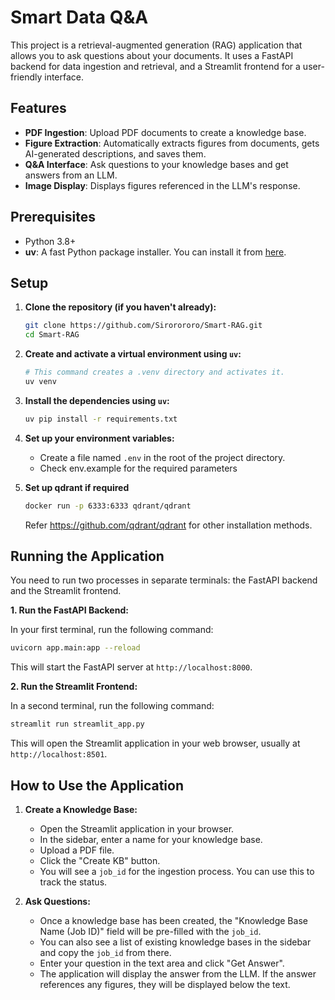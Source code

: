 # Smart Data Q&A

This project is a retrieval-augmented generation (RAG) application that allows you to ask questions about your documents. It uses a FastAPI backend for data ingestion and retrieval, and a Streamlit frontend for a user-friendly interface.

## Features

-   **PDF Ingestion**: Upload PDF documents to create a knowledge base.
-   **Figure Extraction**: Automatically extracts figures from documents, gets AI-generated descriptions, and saves them.
-   **Q&A Interface**: Ask questions to your knowledge bases and get answers from an LLM.
-   **Image Display**: Displays figures referenced in the LLM's response.

## Prerequisites

-   Python 3.8+
-   **uv**: A fast Python package installer. You can install it from [here](https://github.com/astral-sh/uv).

## Setup

1.  **Clone the repository (if you haven't already):**
    ```bash
    git clone https://github.com/Sirorororo/Smart-RAG.git
    cd Smart-RAG
    ```

2.  **Create and activate a virtual environment using `uv`:**
    ```bash
    # This command creates a .venv directory and activates it.
    uv venv
    ```

3.  **Install the dependencies using `uv`:**
    ```bash
    uv pip install -r requirements.txt
    ```

4.  **Set up your environment variables:**
    -   Create a file named `.env` in the root of the project directory.
    -   Check env.example for the required parameters

5. **Set up qdrant if required**
    ```bash
    docker run -p 6333:6333 qdrant/qdrant
    ```

    Refer https://github.com/qdrant/qdrant for other installation methods.
    

## Running the Application

You need to run two processes in separate terminals: the FastAPI backend and the Streamlit frontend.

**1. Run the FastAPI Backend:**

In your first terminal, run the following command:
```bash
uvicorn app.main:app --reload
```
This will start the FastAPI server at `http://localhost:8000`.

**2. Run the Streamlit Frontend:**

In a second terminal, run the following command:
```bash
streamlit run streamlit_app.py
```
This will open the Streamlit application in your web browser, usually at `http://localhost:8501`.

## How to Use the Application

1.  **Create a Knowledge Base:**
    -   Open the Streamlit application in your browser.
    -   In the sidebar, enter a name for your knowledge base.
    -   Upload a PDF file.
    -   Click the "Create KB" button.
    -   You will see a `job_id` for the ingestion process. You can use this to track the status.

2.  **Ask Questions:**
    -   Once a knowledge base has been created, the "Knowledge Base Name (Job ID)" field will be pre-filled with the `job_id`.
    -   You can also see a list of existing knowledge bases in the sidebar and copy the `job_id` from there.
    -   Enter your question in the text area and click "Get Answer".
    -   The application will display the answer from the LLM. If the answer references any figures, they will be displayed below the text.